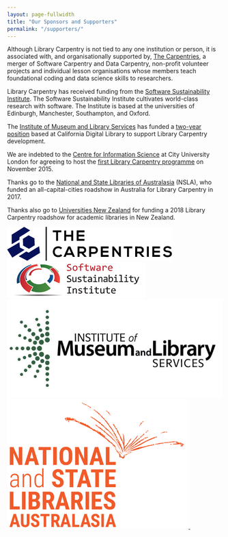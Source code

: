 ```yaml
---
layout: page-fullwidth
title: "Our Sponsors and Supporters"
permalink: "/supporters/"
---
```


Although Library Carpentry is not tied to any one institution or person, it is associated with, and organisationally supported by, <a href="https://carpentries.org/">The Carpentries</a>, a merger of Software Carpentry and Data Carpentry, non-profit volunteer projects and individual lesson organisations whose members teach foundational coding and data science skills to researchers.


Library Carpentry has received funding from the <a href="http://software.ac.uk/">Software Sustainability Institute</a>. The Software Sustainability Institute cultivates world-class research with software. The Institute is based at the universities of Edinburgh, Manchester, Southampton, and Oxford.

The <a href="https://www.imls.gov/">Institute of Museum and Library Services</a> has funded a <a href="https://www.imls.gov/grants/awarded/re-85-17-0121-17">two-year position</a> based at California Digital Library to support Library Carpentry development. 

We are indebted to the <a href="https://www.city.ac.uk/department-library-information-science/centre-for-information-science">Centre for Information Science</a> at City University London for agreeing to host the <a href="https://cradledincaricature.com/2015/12/01/library-carpentry-in-words-and-numbers-all-code-no-woodwork/">first Library Carpentry programme</a> on November 2015.

Thanks go to the <a href="https://www.nsla.org.au/">National and State Libraries of Australasia</a> (NSLA), who funded an all-capital-cities roadshow in Australia for Library Carpentry in 2017.

Thanks also go to <a href="https://www.universitiesnz.ac.nz/">Universities New Zealand</a> for funding a 2018 Library Carpentry roadshow for academic libraries in New Zealand.

<a href="https://carpentries.org/">
                        <img src="../images/TheCarpentries.png" class="img-responsive img-centered" alt="">
                    </a>
                
<a href="http://software.ac.uk/">
                        <img src="../images/SSILogo4Citations-small.png" class="img-responsive img-centered" alt="">
                    </a>

<a href="https://www.imls.gov/">
                        <img src="../images/imls.jpg" class="img-responsive img-centered" alt="">
                    </a>
<a href="https://www.nsla.org.au/">
                        <img src="../images/nsla.png" class="img-responsive img-centered" alt="">
                    </a>
<a href="https://www.universitiesnz.ac.nz/">
                        <img src="../images/universities-logo.svg" class="img-responsive img-centered" alt="">
                    </a>
